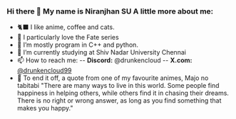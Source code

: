 ### Hi there 👋 My name is Niranjhan SU A little more about me:

- 🐈‍⬛ I like anime, coffee and cats.
- 🫡 I particularly love the Fate series
- 🔭 I’m mostly program in C++ and python.
- 🌱 I’m currently studying at Shiv Nadar University Chennai
- 📫 How to reach me:
-- **Discord:** @drunkencloud
-- **X.com:** [@drunkencloud99](https://x.com/drunkencloud99)
- 🥰 To end it off, a quote from one of my favourite animes, Majo no tabitabi "There are many ways to live in this world. Some people find happiness in helping others, while others find it in chasing their dreams. There is no right or wrong answer, as long as you find something that makes you happy."
